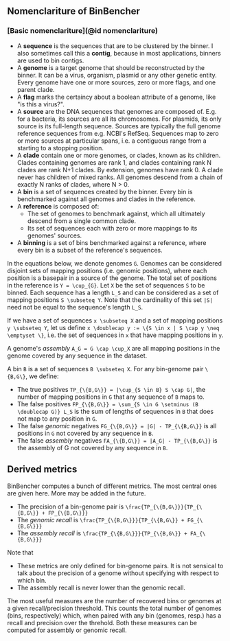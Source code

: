 ## Nomenclariture of BinBencher
### [Basic nomenclariture](@id nomenclariture)
* A __sequence__ is the sequences that are to be clustered by the binner.
  I also sometimes call this a __contig__, because in most applications, binners are used to bin contigs.
* A __genome__ is a target genome that should be reconstructed by the binner.
  It can be a virus, organism, plasmid or any other genetic entity.
  Every genome have one or more sources, zero or more flags, and one parent clade.
* A __flag__ marks the certaincy about a boolean attribute of a genome, like "is this a virus?".
* A __source__ are the DNA sequences that genomes are composed of.
  E.g. for a bacteria, its sources are all its chromosomes. For plasmids, its only source is its full-length sequence. 
  Sources are typically the full genome reference sequences from e.g. NCBI's RefSeq.
  Sequences map to zero or more sources at particular spans, i.e. a contiguous range from a starting to a stopping position.
* A __clade__ contain one or more genomes, or clades, known as its children.
  Clades containing genomes are rank 1, and clades containing rank N clades are rank N+1 clades.
  By extension, genomes have rank 0.
  A clade never has children of mixed ranks.
  All genomes descend from a chain of exactly N ranks of clades, where N > 0.
* A __bin__ is a set of sequences created by the binner. Every bin is benchmarked against all genomes and clades in the reference.
* A __reference__ is composed of:
    - The set of genomes to benchmark against,
      which all ultimately descend from a single common clade.
    - Its set of sequences each with zero or more mappings to its genomes' sources.
* A __binning__ is a set of bins benchmarked against a reference, where every bin is a subset of the reference's sequences.

In the equations below, we denote genomes ``G``.
Genomes can be considered disjoint sets of mapping positions (i.e. genomic positions), where each position is a basepair
in a source of the genome.
The total set of positions in the reference is ``Y = \cup_{G}``.
Let ``X`` be the set of sequences ``S`` to be binned.
Each sequence has a length ``L_S`` and can be considered as a set of mapping positions ``S \subseteq Y``.
Note that the cardinality of this set ``|S|`` need not be equal to the sequence's length ``L_S``.

If we have a set of sequences ``x \subseteq X`` and a set of mapping positions ``y \subseteq Y``, let us define
``x \doublecap y := \{S \in x | S \cap y \neq \emptyset \}``, i.e. the set of sequences in ``x``
that have mapping positions in ``y``.

A genome's _assembly_ ``A_G = G \cap \cup_X`` are all mapping positions in the genome covered by any sequence in the dataset.

A bin ``B`` is a set of sequences ``B \subseteq X``. For any bin-genome pair ``\{B,G\}``, we define:
* The true positives ``TP_{\{B,G\}} = |\cup_{S \in B} S \cap G|``, the number of mapping positions in ``G`` that any sequence of ``B`` maps to.
* The false positives ``FP_{\{B,G\}} = \sum_{S \in G \setminus (B \doublecap G)} L_S`` is the sum of lengths of sequences in ``B`` that does not map to any position in ``G``.
* The false _genomic_ negatives ``FG_{\{B,G\}} = |G| - TP_{\{B,G\}}`` is all positions in ``G`` not covered by any sequence in ``B``.
* The false _assembly_ negatives ``FA_{\{B,G\}} = |A_G| - TP_{\{B,G\}}`` is the assembly of G not covered by any sequence in ``B``.

## Derived metrics
BinBencher computes a bunch of different metrics. The most central ones are given here. More may be added in the future.

* The precision of a bin-genome pair is ``\frac{TP_{\{B,G\}}}{TP_{\{B,G\}} + FP_{\{B,G\}}}``
* The _genomic recall_ is ``\frac{TP_{\{B,G\}}}{TP_{\{B,G\}} + FG_{\{B,G\}}}``
* The _assembly recall_ is ``\frac{TP_{\{B,G\}}}{TP_{\{B,G\}} + FA_{\{B,G\}}}``

Note that
* These metrics are only defined for bin-genome pairs. It is not sensical to talk about the precision of a genome without specifying with respect to which bin.
* The assembly recall is never lower than the genomic recall.

The most useful measures are the number of recovered bins or genomes at a given recall/precision threshold.
This counts the total number of genomes (bins, respectively) which, when paired with any bin (genomes, resp.) has a recall and precision over the threhold.
Both these measures can be computed for assembly or genomic recall.
